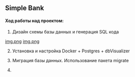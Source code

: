 ## Simple Bank

#### Ход работы над проектом:

1. Дизайн схемы базы данных и генерация SQL кода

[img.png](img/msg470433585-47803.jpg)
[img.png](img/Screenshot%202.png)

2. Установка и настройка Docker + Postgres + dbVisualizer

3. Миграция базы данных. Использование пакета migrate

4. 

